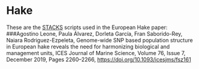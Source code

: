 # Hake
These are the [STACKS](https://catchenlab.life.illinois.edu/stacks/) scripts used in the European Hake paper: 
###Agostino Leone, Paula Álvarez, Dorleta García, Fran Saborido-Rey, Naiara Rodriguez-Ezpeleta, Genome-wide SNP based population structure in European hake reveals the need for harmonizing biological and management units, ICES Journal of Marine Science, Volume 76, Issue 7, December 2019, Pages 2260–2266, https://doi.org/10.1093/icesjms/fsz161 
